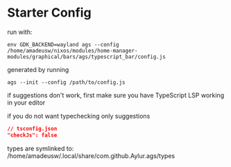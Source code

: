 
# Starter Config

run with:
```console
env GDK_BACKEND=wayland ags --config /home/amadeusw/nixos/modules/home-manager-modules/graphical/bars/ags/typescript_bar/config.js
```

generated by running
```console
ags --init --config /path/to/config.js
```

if suggestions don't work, first make sure
you have TypeScript LSP working in your editor

if you do not want typechecking only suggestions

```json
// tsconfig.json
"checkJs": false
```

types are symlinked to:
/home/amadeusw/.local/share/com.github.Aylur.ags/types
